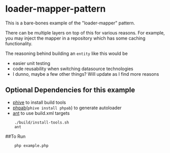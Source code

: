 # loader-mapper-pattern
This is a bare-bones example of the "loader-mapper" pattern.

There can be multiple layers on top of this for various reasons. For example, you may inject the mapper in a repository which has some caching functionality.

The reasoning behind building an `entity` like this would be 
 - easier unit testing
 - code reusability when switching datasource technologies
 - I dunno, maybe a few other things? Will update as I find more reasons

## Optional Dependencies for this example
 - [phive](https://github.com/phar-io/phive) to install build tools
 - [phpab](https://github.com/theseer/Autoload)(`phive install phpab`) to generate autoloader
 - [ant](http://ant.apache.org/manual/install.html) to use build.xml targets

```
    ./build/install-tools.sh
    ant
```
##To Run
```    
    php example.php
```